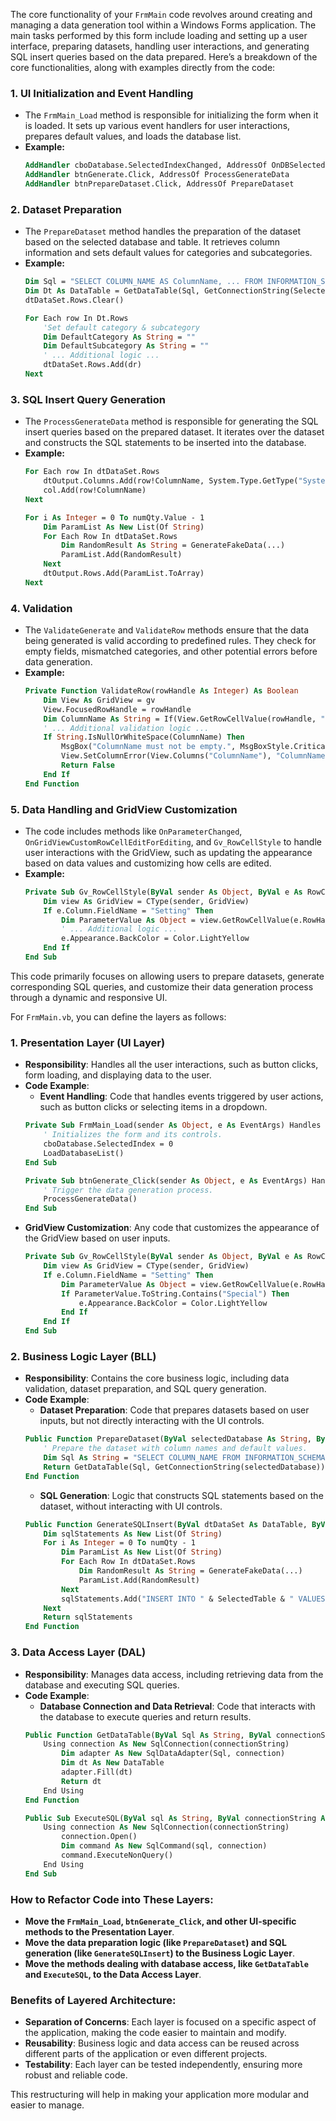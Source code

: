 The core functionality of your `FrmMain` code revolves around creating and managing a data generation tool within a Windows Forms application. The main tasks performed by this form include loading and setting up a user interface, preparing datasets, handling user interactions, and generating SQL insert queries based on the data prepared. Here’s a breakdown of the core functionalities, along with examples directly from the code:

### 1. **UI Initialization and Event Handling**
   - The `FrmMain_Load` method is responsible for initializing the form when it is loaded. It sets up various event handlers for user interactions, prepares default values, and loads the database list.
   - **Example:**
     ```vb
     AddHandler cboDatabase.SelectedIndexChanged, AddressOf OnDBSelectedIndexChanged
     AddHandler btnGenerate.Click, AddressOf ProcessGenerateData
     AddHandler btnPrepareDataset.Click, AddressOf PrepareDataset
     ```

### 2. **Dataset Preparation**
   - The `PrepareDataset` method handles the preparation of the dataset based on the selected database and table. It retrieves column information and sets default values for categories and subcategories.
   - **Example:**
     ```vb
     Dim Sql = "SELECT COLUMN_NAME AS ColumnName, ... FROM INFORMATION_SCHEMA.COLUMNS C ... WHERE TABLE_NAME = " & SqlStr(SelectedTable)
     Dim Dt As DataTable = GetDataTable(Sql, GetConnectionString(SelectedDatabase))
     dtDataSet.Rows.Clear()

     For Each row In Dt.Rows
         'Set default category & subcategory
         Dim DefaultCategory As String = ""
         Dim DefaultSubcategory As String = ""
         ' ... Additional logic ...
         dtDataSet.Rows.Add(dr)
     Next
     ```

### 3. **SQL Insert Query Generation**
   - The `ProcessGenerateData` method is responsible for generating the SQL insert queries based on the prepared dataset. It iterates over the dataset and constructs the SQL statements to be inserted into the database.
   - **Example:**
     ```vb
     For Each row In dtDataSet.Rows
         dtOutput.Columns.Add(row!ColumnName, System.Type.GetType("System.String"))
         col.Add(row!ColumnName)
     Next

     For i As Integer = 0 To numQty.Value - 1
         Dim ParamList As New List(Of String)
         For Each Row In dtDataSet.Rows
             Dim RandomResult As String = GenerateFakeData(...)
             ParamList.Add(RandomResult)
         Next
         dtOutput.Rows.Add(ParamList.ToArray)
     Next
     ```

### 4. **Validation**
   - The `ValidateGenerate` and `ValidateRow` methods ensure that the data being generated is valid according to predefined rules. They check for empty fields, mismatched categories, and other potential errors before data generation.
   - **Example:**
     ```vb
     Private Function ValidateRow(rowHandle As Integer) As Boolean
         Dim View As GridView = gv
         View.FocusedRowHandle = rowHandle
         Dim ColumnName As String = If(View.GetRowCellValue(rowHandle, "ColumnName")?.ToString, String.Empty)
         ' ... Additional validation logic ...
         If String.IsNullOrWhiteSpace(ColumnName) Then
             MsgBox("ColumnName must not be empty.", MsgBoxStyle.Critical)
             View.SetColumnError(View.Columns("ColumnName"), "ColumnName must not be empty.", DXErrorProvider.ErrorType.Critical)
             Return False
         End If
     End Function
     ```

### 5. **Data Handling and GridView Customization**
   - The code includes methods like `OnParameterChanged`, `OnGridViewCustomRowCellEditForEditing`, and `Gv_RowCellStyle` to handle user interactions with the GridView, such as updating the appearance based on data values and customizing how cells are edited.
   - **Example:**
     ```vb
     Private Sub Gv_RowCellStyle(ByVal sender As Object, ByVal e As RowCellStyleEventArgs)
         Dim view As GridView = CType(sender, GridView)
         If e.Column.FieldName = "Setting" Then
             Dim ParameterValue As Object = view.GetRowCellValue(e.RowHandle, "Parameter")
             ' ... Additional logic ...
             e.Appearance.BackColor = Color.LightYellow
         End If
     End Sub
     ```

This code primarily focuses on allowing users to prepare datasets, generate corresponding SQL queries, and customize their data generation process through a dynamic and responsive UI.


For `FrmMain.vb`, you can define the layers as follows:

### 1. **Presentation Layer (UI Layer)**
   - **Responsibility**: Handles all the user interactions, such as button clicks, form loading, and displaying data to the user.
   - **Code Example**:
     - **Event Handling**: Code that handles events triggered by user actions, such as button clicks or selecting items in a dropdown.
     ```vb
     Private Sub FrmMain_Load(sender As Object, e As EventArgs) Handles MyBase.Load
         ' Initializes the form and its controls.
         cboDatabase.SelectedIndex = 0
         LoadDatabaseList()
     End Sub

     Private Sub btnGenerate_Click(sender As Object, e As EventArgs) Handles btnGenerate.Click
         ' Trigger the data generation process.
         ProcessGenerateData()
     End Sub
     ```
   - **GridView Customization**: Any code that customizes the appearance of the GridView based on user inputs.
     ```vb
     Private Sub Gv_RowCellStyle(ByVal sender As Object, ByVal e As RowCellStyleEventArgs)
         Dim view As GridView = CType(sender, GridView)
         If e.Column.FieldName = "Setting" Then
             Dim ParameterValue As Object = view.GetRowCellValue(e.RowHandle, "Parameter")
             If ParameterValue.ToString.Contains("Special") Then
                 e.Appearance.BackColor = Color.LightYellow
             End If
         End If
     End Sub
     ```

### 2. **Business Logic Layer (BLL)**
   - **Responsibility**: Contains the core business logic, including data validation, dataset preparation, and SQL query generation.
   - **Code Example**:
     - **Dataset Preparation**: Code that prepares datasets based on user inputs, but not directly interacting with the UI controls.
     ```vb
     Public Function PrepareDataset(ByVal selectedDatabase As String, ByVal selectedTable As String) As DataTable
         ' Prepare the dataset with column names and default values.
         Dim Sql As String = "SELECT COLUMN_NAME FROM INFORMATION_SCHEMA.COLUMNS WHERE TABLE_NAME = " & SqlStr(selectedTable)
         Return GetDataTable(Sql, GetConnectionString(selectedDatabase))
     End Function
     ```
     - **SQL Generation**: Logic that constructs SQL statements based on the dataset, without interacting with UI controls.
     ```vb
     Public Function GenerateSQLInsert(ByVal dtDataSet As DataTable, ByVal numQty As Integer) As List(Of String)
         Dim sqlStatements As New List(Of String)
         For i As Integer = 0 To numQty - 1
             Dim ParamList As New List(Of String)
             For Each Row In dtDataSet.Rows
                 Dim RandomResult As String = GenerateFakeData(...)
                 ParamList.Add(RandomResult)
             Next
             sqlStatements.Add("INSERT INTO " & SelectedTable & " VALUES (" & String.Join(", ", ParamList) & ")")
         Next
         Return sqlStatements
     End Function
     ```

### 3. **Data Access Layer (DAL)**
   - **Responsibility**: Manages data access, including retrieving data from the database and executing SQL queries.
   - **Code Example**:
     - **Database Connection and Data Retrieval**: Code that interacts with the database to execute queries and return results.
     ```vb
     Public Function GetDataTable(ByVal Sql As String, ByVal connectionString As String) As DataTable
         Using connection As New SqlConnection(connectionString)
             Dim adapter As New SqlDataAdapter(Sql, connection)
             Dim dt As New DataTable
             adapter.Fill(dt)
             Return dt
         End Using
     End Function

     Public Sub ExecuteSQL(ByVal sql As String, ByVal connectionString As String)
         Using connection As New SqlConnection(connectionString)
             connection.Open()
             Dim command As New SqlCommand(sql, connection)
             command.ExecuteNonQuery()
         End Using
     End Sub
     ```

### How to Refactor Code into These Layers:

- **Move the `FrmMain_Load`, `btnGenerate_Click`, and other UI-specific methods to the Presentation Layer**.
- **Move the data preparation logic (like `PrepareDataset`) and SQL generation (like `GenerateSQLInsert`) to the Business Logic Layer**.
- **Move the methods dealing with database access, like `GetDataTable` and `ExecuteSQL`, to the Data Access Layer**.

### Benefits of Layered Architecture:

- **Separation of Concerns**: Each layer is focused on a specific aspect of the application, making the code easier to maintain and modify.
- **Reusability**: Business logic and data access can be reused across different parts of the application or even different projects.
- **Testability**: Each layer can be tested independently, ensuring more robust and reliable code.

This restructuring will help in making your application more modular and easier to manage.


